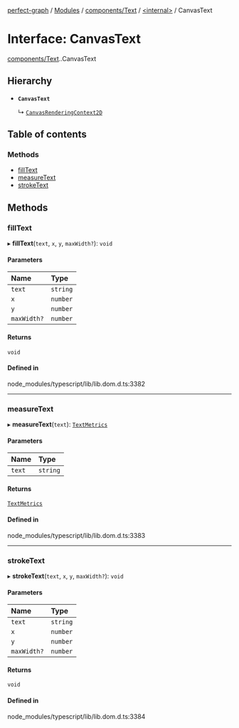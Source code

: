 [perfect-graph](../README.md) / [Modules](../modules.md) / [components/Text](../modules/components_Text.md) / [<internal\>](../modules/components_Text._internal_.md) / CanvasText

# Interface: CanvasText

[components/Text](../modules/components_Text.md).[<internal>](../modules/components_Text._internal_.md).CanvasText

## Hierarchy

- **`CanvasText`**

  ↳ [`CanvasRenderingContext2D`](components_Text._internal_.CanvasRenderingContext2D.md)

## Table of contents

### Methods

- [fillText](components_Text._internal_.CanvasText.md#filltext)
- [measureText](components_Text._internal_.CanvasText.md#measuretext)
- [strokeText](components_Text._internal_.CanvasText.md#stroketext)

## Methods

### fillText

▸ **fillText**(`text`, `x`, `y`, `maxWidth?`): `void`

#### Parameters

| Name | Type |
| :------ | :------ |
| `text` | `string` |
| `x` | `number` |
| `y` | `number` |
| `maxWidth?` | `number` |

#### Returns

`void`

#### Defined in

node_modules/typescript/lib/lib.dom.d.ts:3382

___

### measureText

▸ **measureText**(`text`): [`TextMetrics`](../modules/components_Text._internal_.md#textmetrics)

#### Parameters

| Name | Type |
| :------ | :------ |
| `text` | `string` |

#### Returns

[`TextMetrics`](../modules/components_Text._internal_.md#textmetrics)

#### Defined in

node_modules/typescript/lib/lib.dom.d.ts:3383

___

### strokeText

▸ **strokeText**(`text`, `x`, `y`, `maxWidth?`): `void`

#### Parameters

| Name | Type |
| :------ | :------ |
| `text` | `string` |
| `x` | `number` |
| `y` | `number` |
| `maxWidth?` | `number` |

#### Returns

`void`

#### Defined in

node_modules/typescript/lib/lib.dom.d.ts:3384
